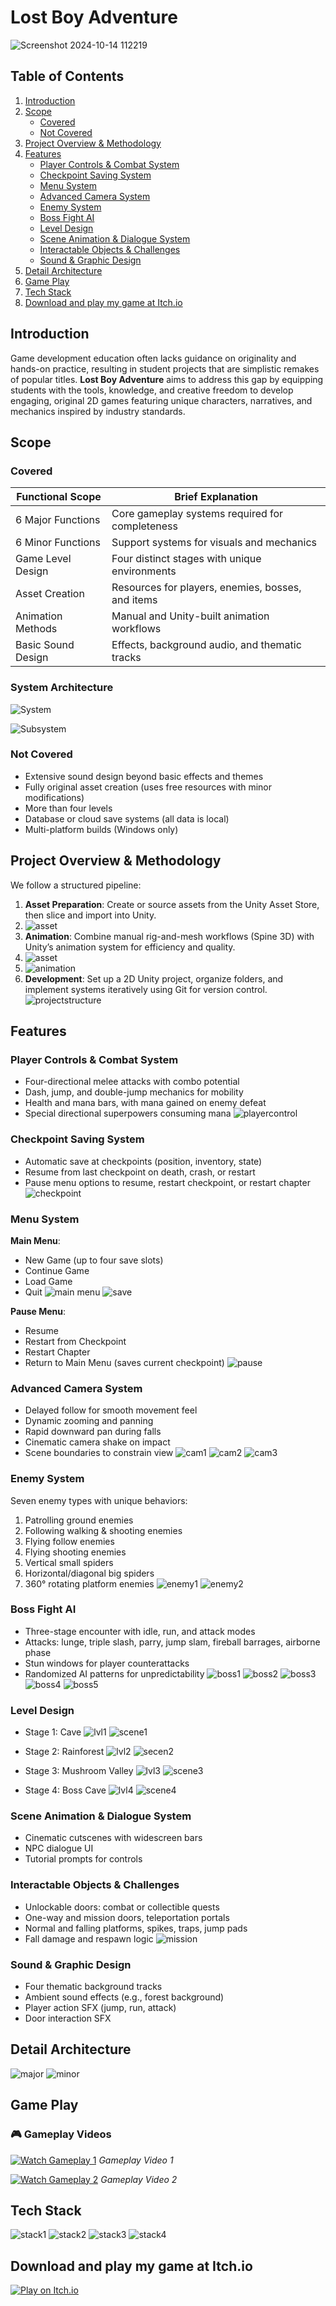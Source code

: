 # Lost Boy Adventure
![Screenshot 2024-10-14 112219](https://github.com/MinKhantKyaw5006/ALostBoy_TheGame/blob/d2ff7b9774495cbd018c0d2790c01b6187f62146/Screenshot%202024-10-14%20112219.png)



## Table of Contents
1. [Introduction](#introduction)
2. [Scope](#scope)
   - [Covered](#covered)
   - [Not Covered](#not-covered)
3. [Project Overview & Methodology](#project-overview--methodology)
4. [Features](#features)
   - [Player Controls & Combat System](#player-controls--combat-system)
   - [Checkpoint Saving System](#checkpoint-saving-system)
   - [Menu System](#menu-system)
   - [Advanced Camera System](#advanced-camera-system)
   - [Enemy System](#enemy-system)
   - [Boss Fight AI](#boss-fight-ai)
   - [Level Design](#level-design)
   - [Scene Animation & Dialogue System](#scene-animation--dialogue-system)
   - [Interactable Objects & Challenges](#interactable-objects--challenges)
   - [Sound & Graphic Design](#sound--graphic-design)
5. [Detail Architecture](#detail-architecture)
6. [Game Play](#game-play)
7. [Tech Stack](#tech-stack)
8. [Download and play my game at Itch.io](#downad-and-play-my-game-at-itch.io)


## Introduction
Game development education often lacks guidance on originality and hands-on practice, resulting in student projects that are simplistic remakes of popular titles. **Lost Boy Adventure** aims to address this gap by equipping students with the tools, knowledge, and creative freedom to develop engaging, original 2D games featuring unique characters, narratives, and mechanics inspired by industry standards.

## Scope
### Covered
| Functional Scope       | Brief Explanation                                 |
|------------------------|---------------------------------------------------|
| 6 Major Functions      | Core gameplay systems required for completeness   |
| 6 Minor Functions      | Support systems for visuals and mechanics         |
| Game Level Design      | Four distinct stages with unique environments     |
| Asset Creation         | Resources for players, enemies, bosses, and items |
| Animation Methods      | Manual and Unity-built animation workflows        |
| Basic Sound Design     | Effects, background audio, and thematic tracks    |

### System Architecture
![System](https://raw.githubusercontent.com/MinKhantKyaw5006/ALostBoy_TheGame/71adca0393dcf14bf4d4dcf52e906c27548a6ce5/system.png)

![Subsystem](https://github.com/MinKhantKyaw5006/ALostBoy_TheGame/blob/b8a25d9ecfea32a00386c91cf009c603551b01f8/subsystem.png)


### Not Covered
- Extensive sound design beyond basic effects and themes
- Fully original asset creation (uses free resources with minor modifications)
- More than four levels
- Database or cloud save systems (all data is local)
- Multi-platform builds (Windows only)

## Project Overview & Methodology
We follow a structured pipeline:
1. **Asset Preparation**: Create or source assets from the Unity Asset Store, then slice and import into Unity.
2. ![asset]( https://github.com/MinKhantKyaw5006/ALostBoy_TheGame/blob/87459420dceb72bf67c7bad6ee1709370297f9bf/asset%20preparation.png)
3. **Animation**: Combine manual rig-and-mesh workflows (Spine 3D) with Unity’s animation system for efficiency and quality.
4. ![asset](https://github.com/MinKhantKyaw5006/ALostBoy_TheGame/blob/87459420dceb72bf67c7bad6ee1709370297f9bf/character%20design.png)
5. ![animation](https://github.com/MinKhantKyaw5006/ALostBoy_TheGame/blob/87459420dceb72bf67c7bad6ee1709370297f9bf/character%20animation.png)
6. **Development**: Set up a 2D Unity project, organize folders, and implement systems iteratively using Git for version control.
   ![projectstructure](https://github.com/MinKhantKyaw5006/ALostBoy_TheGame/blob/0dbd391b1e91652d68f445884b6969049132bd4f/project%20structure.png)

## Features
### Player Controls & Combat System
- Four-directional melee attacks with combo potential
- Dash, jump, and double-jump mechanics for mobility
- Health and mana bars, with mana gained on enemy defeat
- Special directional superpowers consuming mana
![playercontrol](https://github.com/MinKhantKyaw5006/ALostBoy_TheGame/blob/0dbd391b1e91652d68f445884b6969049132bd4f/playercontrol.png)

### Checkpoint Saving System
- Automatic save at checkpoints (position, inventory, state)
- Resume from last checkpoint on death, crash, or restart
- Pause menu options to resume, restart checkpoint, or restart chapter
![checkpoint](https://github.com/MinKhantKyaw5006/ALostBoy_TheGame/blob/0dbd391b1e91652d68f445884b6969049132bd4f/checkpoint.png)

### Menu System
**Main Menu**:
- New Game (up to four save slots)
- Continue Game
- Load Game
- Quit
![main menu](https://github.com/MinKhantKyaw5006/ALostBoy_TheGame/blob/e33b402e8e33bbe6c94e465fb1318dfa9ab61d82/main%20menu.png)
![save](https://github.com/MinKhantKyaw5006/ALostBoy_TheGame/blob/e33b402e8e33bbe6c94e465fb1318dfa9ab61d82/save%20menu.png)


**Pause Menu**:
- Resume
- Restart from Checkpoint
- Restart Chapter
- Return to Main Menu (saves current checkpoint)
![pause](https://github.com/MinKhantKyaw5006/ALostBoy_TheGame/blob/e33b402e8e33bbe6c94e465fb1318dfa9ab61d82/pause%20menu.png)

### Advanced Camera System
- Delayed follow for smooth movement feel
- Dynamic zooming and panning
- Rapid downward pan during falls
- Cinematic camera shake on impact
- Scene boundaries to constrain view
![cam1](https://github.com/MinKhantKyaw5006/ALostBoy_TheGame/blob/0d76e86211f586ba139df5a5e8fd4f9ea10e5edd/cam%20pan%201.png)
![cam2](https://github.com/MinKhantKyaw5006/ALostBoy_TheGame/blob/0d76e86211f586ba139df5a5e8fd4f9ea10e5edd/cam%20pan%202.png)
![cam3](https://github.com/MinKhantKyaw5006/ALostBoy_TheGame/blob/0d76e86211f586ba139df5a5e8fd4f9ea10e5edd/cam%20pan%203.png)

### Enemy System
Seven enemy types with unique behaviors:
1. Patrolling ground enemies
2. Following walking & shooting enemies
3. Flying follow enemies
4. Flying shooting enemies
5. Vertical small spiders
6. Horizontal/diagonal big spiders
7. 360° rotating platform enemies
![enemy1](https://github.com/MinKhantKyaw5006/ALostBoy_TheGame/blob/bb170f26d8478949c41637f40a48a7adad21caf9/enemy%20one.png)
![enemy2](https://github.com/MinKhantKyaw5006/ALostBoy_TheGame/blob/bb170f26d8478949c41637f40a48a7adad21caf9/enemy%20two.png)
   

### Boss Fight AI
- Three-stage encounter with idle, run, and attack modes
- Attacks: lunge, triple slash, parry, jump slam, fireball barrages, airborne phase
- Stun windows for player counterattacks
- Randomized AI patterns for unpredictability
  ![boss1](https://github.com/MinKhantKyaw5006/ALostBoy_TheGame/blob/bb170f26d8478949c41637f40a48a7adad21caf9/boss%201.png)
  ![boss2](https://github.com/MinKhantKyaw5006/ALostBoy_TheGame/blob/bb170f26d8478949c41637f40a48a7adad21caf9/boss%202.png)
  ![boss3](https://github.com/MinKhantKyaw5006/ALostBoy_TheGame/blob/bb170f26d8478949c41637f40a48a7adad21caf9/boss%20three.png)
  ![boss4](https://github.com/MinKhantKyaw5006/ALostBoy_TheGame/blob/bb170f26d8478949c41637f40a48a7adad21caf9/boss%20four.png)
  ![boss5](https://github.com/MinKhantKyaw5006/ALostBoy_TheGame/blob/bb170f26d8478949c41637f40a48a7adad21caf9/boss%20five.png)

### Level Design
- Stage 1: Cave
![lvl1](https://github.com/MinKhantKyaw5006/ALostBoy_TheGame/blob/d26962b2834402c4099b0821be6d3ee7b3534651/lvl1.png)
![scene1](https://github.com/MinKhantKyaw5006/ALostBoy_TheGame/blob/d26962b2834402c4099b0821be6d3ee7b3534651/scene1.png)

- Stage 2: Rainforest
![lvl2](https://github.com/MinKhantKyaw5006/ALostBoy_TheGame/blob/d26962b2834402c4099b0821be6d3ee7b3534651/lvl2.png)
![secen2](https://github.com/MinKhantKyaw5006/ALostBoy_TheGame/blob/d26962b2834402c4099b0821be6d3ee7b3534651/scene2.png)

- Stage 3: Mushroom Valley
![lvl3](https://github.com/MinKhantKyaw5006/ALostBoy_TheGame/blob/d26962b2834402c4099b0821be6d3ee7b3534651/lvl3.png)
![scene3](https://github.com/MinKhantKyaw5006/ALostBoy_TheGame/blob/d26962b2834402c4099b0821be6d3ee7b3534651/scene3.png)

- Stage 4: Boss Cave
![lvl4](https://github.com/MinKhantKyaw5006/ALostBoy_TheGame/blob/d26962b2834402c4099b0821be6d3ee7b3534651/lvl4.png)
![scene4](https://github.com/MinKhantKyaw5006/ALostBoy_TheGame/blob/d26962b2834402c4099b0821be6d3ee7b3534651/scene4.png)
  

### Scene Animation & Dialogue System
- Cinematic cutscenes with widescreen bars
- NPC dialogue UI
- Tutorial prompts for controls

### Interactable Objects & Challenges
- Unlockable doors: combat or collectible quests
- One-way and mission doors, teleportation portals
- Normal and falling platforms, spikes, traps, jump pads
- Fall damage and respawn logic
![mission](https://github.com/MinKhantKyaw5006/ALostBoy_TheGame/blob/d26962b2834402c4099b0821be6d3ee7b3534651/mission.png)

### Sound & Graphic Design
- Four thematic background tracks
- Ambient sound effects (e.g., forest background)
- Player action SFX (jump, run, attack)
- Door interaction SFX

## Detail Architecture 
![major](https://github.com/MinKhantKyaw5006/ALostBoy_TheGame/blob/10cf0f1d16377772cb6c7154b173fc13ec589755/majorsystem.png)
![minor](https://github.com/MinKhantKyaw5006/ALostBoy_TheGame/blob/b22cd647d496818197ba50ae7247a36a68401199/minorsystem.png)

## Game Play
### 🎮 Gameplay Videos

[![Watch Gameplay 1](https://img.youtube.com/vi/VCyRH2romLA/0.jpg)](https://youtu.be/VCyRH2romLA)
*Gameplay Video 1*

[![Watch Gameplay 2](https://img.youtube.com/vi/fAzMbpfR3A8/0.jpg)](https://youtu.be/fAzMbpfR3A8)
*Gameplay Video 2*


## Tech Stack
![stack1](https://github.com/MinKhantKyaw5006/ALostBoy_TheGame/blob/53d6b8e8accf14ea583e2dcc04fa8fd0bf5b07e7/sketchbook.png)
![stack2](https://github.com/MinKhantKyaw5006/ALostBoy_TheGame/blob/53d6b8e8accf14ea583e2dcc04fa8fd0bf5b07e7/blender.png)
![stack3](https://github.com/MinKhantKyaw5006/ALostBoy_TheGame/blob/53d6b8e8accf14ea583e2dcc04fa8fd0bf5b07e7/spine.png)
![stack4](https://github.com/MinKhantKyaw5006/ALostBoy_TheGame/blob/53d6b8e8accf14ea583e2dcc04fa8fd0bf5b07e7/unity.png)

## Download and play my game at Itch.io
[![Play on Itch.io](https://img.shields.io/badge/Play_on-Itch.io-red?style=for-the-badge&logo=itchdotio)](https://lucasmin.itch.io/alostboyversion10)


